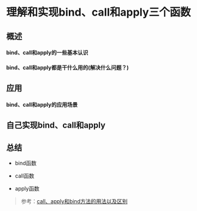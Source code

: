# 理解和实现bind、call和apply三个函数

## 概述

#### bind、call和apply的一些基本认识

#### bind、call和apply都是干什么用的(解决什么问题？)


## 应用

#### bind、call和apply的应用场景


## 自己实现bind、call和apply


## 总结

* bind函数

* call函数

* apply函数

> 参考：[call、apply和bind方法的用法以及区别](https://www.jianshu.com/p/bc541afad6ee)
